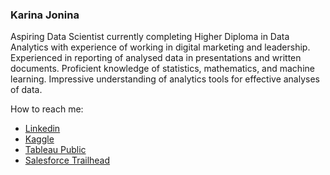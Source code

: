 ### Karina Jonina

Aspiring Data Scientist currently completing Higher Diploma in Data Analytics with experience of working in digital marketing and leadership. Experienced in reporting of analysed data in presentations and written documents. Proficient knowledge of statistics, mathematics, and machine learning. Impressive understanding of analytics tools for effective analyses of data. 


How to reach me: 
- [Linkedin](https://www.linkedin.com/in/karinajonina)
- [Kaggle](https://www.kaggle.com/karinajonina)
- [Tableau Public](https://public.tableau.com/profile/karina.jonina#!/)
- [Salesforce Trailhead](https://trailblazer.me/id/kjonina)
